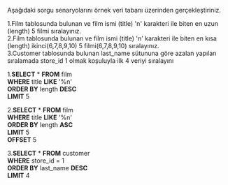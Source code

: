 Aşağıdaki sorgu senaryolarını örnek veri tabanı üzerinden gerçekleştiriniz.

1.Film tablosunda bulunan ve film ismi (title) 'n' karakteri ile biten en uzun (length) 5 filmi sıralayınız.  
2.Film tablosunda bulunan ve film ismi (title) 'n' karakteri ile biten en kısa (length) ikinci(6,7,8,9,10) 5 filmi(6,7,8,9,10) sıralayınız.  
3.Customer tablosunda bulunan last_name sütununa göre azalan yapılan sıralamada store_id 1 olmak koşuluyla ilk 4 veriyi sıralayını  

1.**SELECT** * **FROM** film  
**WHERE** title **LIKE** '%n'  
**ORDER BY** length **DESC**  
**LIMIT** 5  

2.**SELECT** * **FROM** film   
**WHERE** title **LIKE** '%n'  
**ORDER BY** length **ASC**  
**LIMIT** 5  
**OFFSET** 5  

3.**SELECT** * **FROM** customer  
**WHERE** store_id = 1  
**ORDER BY** last_name **DESC**  
**LIMIT** 4
